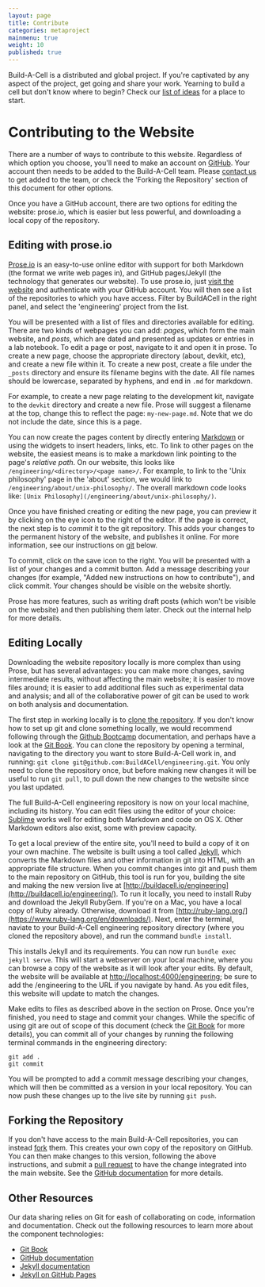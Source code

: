 ```yaml
---
layout: page
title: Contribute
categories: metaproject
mainmenu: true
weight: 10
published: true
---
```


Build-A-Cell is a distributed and global project. If you're captivated by any aspect of the project, get going and share your work. Yearning to build a cell but don't know where to begin? Check our [list of ideas](/engineering/about/bootsequence/) for a place to start.

# Contributing to the Website
There are a number of ways to contribute to this website. Regardless of which option you choose, you'll need to make an account on [GitHub](https://github.com/join). Your account then needs to be added to the Build-A-Cell team. Please [contact us](mailto:atg@buildacell.io) to get added to the team, or check the 'Forking the Repository' section of this document for other options.

Once you have a GitHub account, there are two options for editing the website: prose.io, which is easier but less powerful, and downloading a local copy of the repository.

## Editing with prose.io
[Prose.io](http://prose.io) is an easy-to-use online editor with support for both Markdown (the format we write web pages in), and GitHub pages/Jekyll (the technology that generates our website). To use prose.io, just [visit the website](http://prose.io) and authenticate with your GitHub account. You will then see a list of the repositories to which you have access. Filter by BuildACell in the right panel, and select the 'engineering' project from the list.

You will be presented with a list of files and directories available for editing. There are two kinds of webpages you can add: *pages*, which form the main website, and *posts*, which are dated and presented as updates or entries in a lab notebook. To edit a page or post, navigate to it and open it in prose. To create a new page, choose the appropriate directory (about, devkit, etc), and create a new file within it. To create a new post, create a file under the `_posts` directory and ensure its filename begins with the date. All file names should be lowercase, separated by hyphens, and end in `.md` for markdown. 

For example, to create a new page relating to the development kit, navigate to the `devkit` directory and create a new file. Prose will suggest a filename at the top, change this to reflect the page: `my-new-page.md`. Note that we do not include the date, since this is a page.

You can now create the pages content by directly entering [Markdown](http://daringfireball.net/projects/markdown/) or using the widgets to insert headers, links, etc. To link to other pages on the website, the easiest means is to make a markdown link pointing to the page's *relative path*. On our website, this looks like `/engineering/<directory>/<page name>/`. For example, to link to the 'Unix philosophy' page in the 'about' section, we would link to `/engineering/about/unix-philosophy/`. The overall markdown code looks like: `[Unix Philosophy](/engineering/about/unix-philosophy/)`.

Once you have finished creating or editing the new page, you can preview it by clicking on the eye icon to the right of the editor. If the page is correct, the next step is to *commit* it to the git repository. This adds your changes to the permanent history of the website, and publishes it online. For more information, see our instructions on [git](#git) below.

To commit, click on the save icon to the right. You will be presented with a list of your changes and a commit button. Add a message describing your changes (for example, "Added new instructions on how to contribute"), and click commit. Your changes should be visible on the website shortly.

Prose has more features, such as writing draft posts (which won't be visible on the website) and then publishing them later. Check out the internal help for more details.

## Editing Locally

Downloading the website repository locally is more complex than using Prose, but has several advantages: you can make more changes, saving intermediate results, without affecting the main website; it is easier to move files around; it is easier to add additional files such as experimental data and analysis; and all of the collaborative power of git can be used to work on both analysis and documentation.

The first step in working locally is to [clone the repository](https://github.com/BuildACell/engineering). If you don't know how to set up git and clone something locally, we would recommend following through the [Github Bootcamp](https://help.github.com/articles/set-up-git/) documentation, and perhaps have a look at the [Git Book](https://git-scm.com/book/en/v2). You can clone the repository by opening a terminal, navigating to the directory you want to store Build-A-Cell work in, and running: `git clone git@github.com:BuildACell/engineering.git`. You only need to clone the repository once, but before making new changes it will be useful to run `git pull`, to pull down the new changes to the website since you last updated.

The full Build-A-Cell engineering repository is now on your local machine, including its history. You can edit files using the editor of your choice: [Sublime](https://www.sublimetext.com) works well for editing both Markdown and code on OS X. Other Markdown editors also exist, some with preview capacity.

To get a local preview of the entire site, you'll need to build a copy of it on your own machine. The website is built using a tool called [Jekyll](https://jekyllrb.com/), which converts the Markdown files and other information in git into HTML, with an appropriate file structure. When you commit changes into git and push them to the main repository on GitHub, this tool is run for you, building the site and making the new version live at [http://buildacell.io/engineering](http://buildacell.io/engineering/). To run it locally, you need to install Ruby and download the Jekyll RubyGem. If you're on a Mac, you have a local copy of Ruby already. Otherwise, download it from [http://ruby-lang.org/](https://www.ruby-lang.org/en/downloads/). Next, enter the terminal, naviate to your Build-A-Cell engineering repository directory (where you cloned the repository above), and run the command `bundle install`.

This installs Jekyll and its requirements. You can now run `bundle exec jekyll serve`. This will start a webserver on your local machine, where you can browse a copy of the website as it will look after your edits. By default, the website will be available at [http://localhost:4000/engineering](http://localhost:4000/engineering); be sure to add the /engineering to the URL if you navigate by hand. As you edit files, this website will update to match the changes.

Make edits to files as described above in the section on Prose. Once you're finished, you need to stage and commit your changes. While the specific of using git are out of scope of this document (check the [Git Book](https://git-scm.com/book/en/v2) for more details), you can commit all of your changes by running the following terminal commands in the engineering directory:

```
git add .
git commit
```

You will be prompted to add a commit message describing your changes, which will then be committed as a version in your local repository. You can now push these changes up to the live site by running `git push`.

## Forking the Repository

If you don't have access to the main Build-A-Cell repositories, you can instead [fork](https://help.github.com/articles/fork-a-repo/) them. This creates your own copy of the repository on GitHub. You can then make changes to this version, following the above instructions, and submit a [pull request](https://help.github.com/articles/about-pull-requests/) to have the change integrated into the main website. See the [GitHub documentation](https://help.github.com/) for more details.

## Other Resources

Our data sharing relies on Git for eash of collaborating on code, information and documentation. Check out the following resources to learn more about the component technologies:

* [Git Book](https://git-scm.com/book/en/v2)
* [GitHub documentation](https://help.github.com/)
* [Jekyll documentation](https://jekyllrb.com/docs/home/)
* [Jekyll on GitHub Pages](https://pages.github.com)
